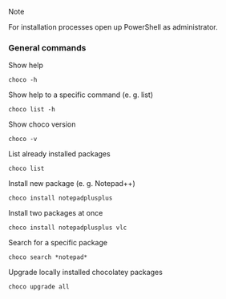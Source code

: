 > [!NOTE]
> For installation processes open up PowerShell as administrator.

### General commands
Show help
~~~
choco -h
~~~

Show help to a specific command (e. g. list)
~~~
choco list -h
~~~

Show choco version
~~~
choco -v
~~~

List already installed packages
~~~
choco list
~~~

Install new package (e. g. Notepad++)
~~~
choco install notepadplusplus
~~~

Install two packages at once
~~~
choco install notepadplusplus vlc
~~~

Search for a specific package
~~~
choco search *notepad*
~~~

Upgrade locally installed chocolatey packages
~~~
choco upgrade all
~~~
